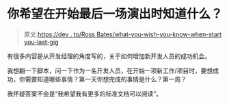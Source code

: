 # 你希望在开始最后一场演出时知道什么？

> 原文:[https://dev . to/Ross Bates/what-you-wish-you-know-when-start you-last-gig](https://dev.to/rossbates/what-do-you-wish-you-knew-when-starting-your-last-gig)

有很多内容是从开发经理的角度写的，关于如何增加新开发人员的成功机会。

我想翻一下脚本，问一下作为一名开发人员，在开始一项新工作/项目时，要想成功，你需要知道哪些事情？第一天你想完成的事情是什么？第一周？

我怀疑答案不会是“我希望我有更多的标准文档可以阅读”。